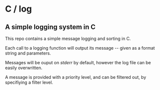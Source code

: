 # C / log
## A simple logging system in C

This repo contains a simple message logging and sorting in C.

Each call to a logging function will output its message -- given as a format
string and parameters.

Messages will be ouput on *stderr* by default, however the log file can be
easily overwritten.

A message is provided with a priority level, and can be filtered out, by
specifiying a filter level.

